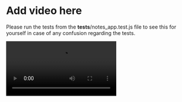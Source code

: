 # Add video here
Please run the tests from the __tests__/notes_app.test.js file to see this for yourself in case of any confusion regarding the tests. 

![Test Screen Recording](cse100_lab6.mp4)

